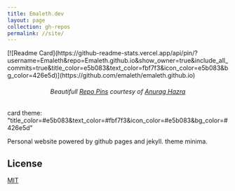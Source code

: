 ```yaml
---
title: Emaleth.dev
layout: page
collection: gh-repos
permalink: //site/
---
```

<div>
  [![Readme Card](https://github-readme-stats.vercel.app/api/pin/?username=Emaleth&repo=Emaleth.github.io&show_owner=true&include_all_commits=true&title_color=e5b083&text_color=fbf7f3&icon_color=e5b083&bg_color=426e5d)](https://github.com/emaleth/emaleth.github.io)
  <h6 style="text-align:center">Beautifull <a href="https://github.com/anuraghazra/github-readme-stats">Repo Pins</a> courtesy of <a href="https://twitter.com/anuraghazru">Anurag Hazra</a></h6>
</div>
card theme: "title_color=#e5b083&text_color=#fbf7f3&icon_color=#e5b083&bg_color=#426e5d"

Personal website powered by github pages and jekyll. theme minima.
<!--more-->

## License
[MIT](https://choosealicense.com/licenses/mit/)


